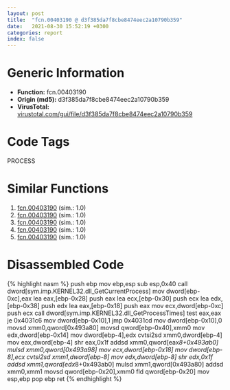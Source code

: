 ```yaml
---
layout: post
title:  "fcn.00403190 @ d3f385da7f8cbe8474eec2a10790b359"
date:   2021-08-30 15:52:19 +0300
categories: report
index: false
---
```


# Generic Information
- **Function:** fcn.00403190
- **Origin (md5):** d3f385da7f8cbe8474eec2a10790b359
- **VirusTotal:** [virustotal.com/gui/file/d3f385da7f8cbe8474eec2a10790b359][virustotal_ref]

# Code Tags
<span class="tag" id="PROCESS">PROCESS</span>


# Similar Functions

1. [fcn.00403190][similar_1_ref] (sim.: 1.0)
2. [fcn.00403190][similar_2_ref] (sim.: 1.0)
3. [fcn.00403190][similar_3_ref] (sim.: 1.0)
4. [fcn.00403190][similar_4_ref] (sim.: 1.0)
5. [fcn.00403190][similar_5_ref] (sim.: 1.0)


# Disassembled Code

{% highlight nasm %}
push ebp
mov ebp,esp
sub esp,0x40
call dword[sym.imp.KERNEL32.dll_GetCurrentProcess]
mov dword[ebp-0xc],eax
lea eax,[ebp-0x28]
push eax
lea ecx,[ebp-0x30]
push ecx
lea edx,[ebp-0x38]
push edx
lea eax,[ebp-0x18]
push eax
mov ecx,dword[ebp-0xc]
push ecx
call dword[sym.imp.KERNEL32.dll_GetProcessTimes]
test eax,eax
je 0x4031c6
mov dword[ebp-0x10],1
jmp 0x4031cd
mov dword[ebp-0x10],0
movsd xmm0,qword[0x493a80]
movsd qword[ebp-0x40],xmm0
mov edx,dword[ebp-0x14]
mov dword[ebp-4],edx
cvtsi2sd xmm0,dword[ebp-4]
mov eax,dword[ebp-4]
shr eax,0x1f
addsd xmm0,qword[eax*8+0x493ab0]
mulsd xmm0,qword[0x493a98]
mov ecx,dword[ebp-0x18]
mov dword[ebp-8],ecx
cvtsi2sd xmm1,dword[ebp-8]
mov edx,dword[ebp-8]
shr edx,0x1f
addsd xmm1,qword[edx*8+0x493ab0]
mulsd xmm1,qword[0x493a80]
addsd xmm0,xmm1
movsd qword[ebp-0x20],xmm0
fld qword[ebp-0x20]
mov esp,ebp
pop ebp
ret 
{% endhighlight %}


[similar_1_ref]: /report/fcn.00403190@394c28c779b535ac47055481e5ab2427
[similar_2_ref]: /report/fcn.00403190@c0b08c2b3a5f375f1494c2141d2fd209
[similar_3_ref]: /report/fcn.00403190@0638e71dd9f2155e0fa02353e4ce6af1
[similar_4_ref]: /report/fcn.00403190@f56350f8eee3139ca4a92176576e560d
[similar_5_ref]: /report/fcn.00403190@899c547f2f595a257b6323d1960b704f
[virustotal_ref]: https://www.virustotal.com/gui/file/d3f385da7f8cbe8474eec2a10790b359